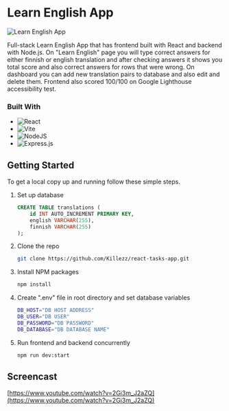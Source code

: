 # Learn English App

![Learn English App](https://i.gyazo.com/534f9e61553dcbb24bef399773675de9.png)

Full-stack Learn English App that has frontend built with React and backend with Node.js. On "Learn English" page you will type correct answers for either finnish or english translation and after checking answers it shows you total score and also correct answers for rows that were wrong. On dashboard you can add new translation pairs to database and also edit and delete them. Frontend also scored 100/100 on Google Lighthouse accessibility test.

### Built With

- ![React](https://img.shields.io/badge/react-%2320232a.svg?style=for-the-badge&logo=react&logoColor=%2361DAFB)
- ![Vite](https://img.shields.io/badge/vite-%23646CFF.svg?style=for-the-badge&logo=vite&logoColor=white)
- ![NodeJS](https://img.shields.io/badge/node.js-6DA55F?style=for-the-badge&logo=node.js&logoColor=white)
- ![Express.js](https://img.shields.io/badge/express.js-%23404d59.svg?style=for-the-badge&logo=express&logoColor=%2361DAFB)

## Getting Started

To get a local copy up and running follow these simple steps.

1. Set up database
   ```sql
   CREATE TABLE translations (
       id INT AUTO_INCREMENT PRIMARY KEY,
       english VARCHAR(255),
       finnish VARCHAR(255)
   );
   ```
2. Clone the repo
   ```sh
   git clone https://github.com/Killezz/react-tasks-app.git
   ```
3. Install NPM packages
   ```sh
   npm install
   ```
4. Create ".env" file in root directory and set database variables
   ```sh
   DB_HOST="DB HOST ADDRESS"
   DB_USER="DB USER"
   DB_PASSWORD="DB PASSWORD"
   DB_DATABASE="DB DATABASE NAME"
   ```
5. Run frontend and backend concurrently
   ```sh
   npm run dev:start
   ```

## Screencast

[https://www.youtube.com/watch?v=2Gi3m_J2aZQ](https://www.youtube.com/watch?v=2Gi3m_J2aZQ)

